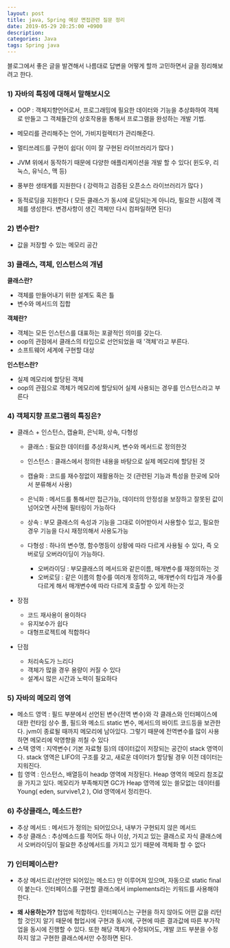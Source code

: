 ```yaml
---
layout: post
title: java, Spring 예상 면접관련 질문 정리
date: 2019-05-29 20:25:00 +0900
description:
categories: Java
tags: Spring java
---
```


블로그에서 좋은 글을 발견해서 나름대로 답변을 어떻게 할까 고민하면서 글을 정리해보려고 한다.

### 1) 자바의 특징에 대해서 말해보시오

* OOP : 객체지향언어로서, 프로그래밍에 필요한 데이터와 기능을 추상화하여 객체로 만들고 그 객체들간의 상호작용을 통해서 프로그램을 완성하는 개발 기법.
  
* 메모리를 관리해주는 언어, 가비지컬렉터가 관리해준다.

* 멀티쓰레드를 구현이 쉽다( 이미 잘 구현된 라이브러리가 많다 )

* JVM 위에서 동작하기 때문에 다양한 애플리케이션을 개발 할 수 있다( 윈도우, 리눅스, 유닉스, 맥 등)

* 풍부한 생태계를 지원한다 ( 강력하고 검증된 오픈소스 라이브러리가 많다 )

* 동적로딩을 지원한다 ( 모든 클래스가 동시에 로딩되는게 아니라, 필요한 시점에 객체를 생성한다. 변경사항이 생긴 객체만 다시 컴파일하면 된다)

### 2) 변수란?

* 값을 저장할 수 있는 메모리 공간

### 3) 클래스, 객체, 인스턴스의 개념

<b>클래스란?</b>

* 객체를 만들어내기 위한 설계도 혹은 틀
* 변수와 메서드의 집합 

<b>객체란?</b>

* 객체는 모든 인스턴스를 대표하는 포괄적인 의미를 갖는다.
* oop의 관점에서 클래스의 타입으로 선언되었을 때 '객체'라고 부른다.
* 소프트웨어 세계에 구현할 대상

<b>인스턴스란?</b>

* 실제 메모리에 할당된 객체
* oop의 관점으로 객체가 메모리에 할당되어 실제 사용되는 경우를 인스턴스라고 부른다  

### 4) 객체지향 프로그램의 특징은?

* 클래스 + 인스턴스, 캡슐화, 은닉화, 상속, 다형성

  * 클래스 : 필요한 데이터를 추상화시켜, 변수와 메서드로 정의한것
  * 인스턴스 : 클래스에서 정의한 내용을 바탕으로 실제 메모리에 할당된 것

  * 캡슐화 : 코드를 재수정없이 재활용하는 것 (관련된 기능과 특성을 한곳에 모아서 분류해서 사용)
  * 은닉화 : 메서드를 통해서만 접근가능, 데이터의 안정성을 보장하고 잘못된 값이 넘어오면 사전에 필터링이 가능하다
  * 상속 : 부모 클래스의 속성과 기능을 그대로 이어받아서 사용할수 있고, 필요한 경우 기능을 다시 재정의해서 사용도가능  
  * 다형성 : 하나의 변수명, 함수명등이 상황에 따라 다르게 사용될 수 있다, 즉 오버로딩 오버라이딩이 가능하다.
    * 오버라이딩 : 부모클래스의 메서드와 같은이름, 매개변수를 재정의하는 것
    * 오버로딩 : 같은 이름의 함수를 여러개 정의하고, 매개변수의 타입과 개수를 다르게 해서 매개변수에 따라 다르게 호출할 수 있게 하는것

* 장점
  * 코드 재사용이 용이하다
  * 유지보수가 쉽다
  * 대형프로젝트에 적합하다

* 단점
  * 처리속도가 느리다
  * 객체가 많을 경우 용량이 커질 수 있다
  * 설계시 많은 시간과 노력이 필요하다


### 5) 자바의 메모리 영역

* 메소드 영역 : 필드 부분에서 선언된 변수(전역 변수)와 각 클래스와 인터페이스에 대한 런타임 상수 풀, 필드와 메소드 static 변수, 메서드의 바이트 코드등을 보관한다. jvm이 종료될 때까지 메모리에 남아있다. 그렇기 때문에 전역변수를 많이 사용하면 메모리에 악영향을 끼칠 수 있다
* 스택 영역 : 지역변수( 기본 자료형 등)의 데이터값이 저장되는 공간이 stack 영역이다. stack 영역은 LIFO의 구조를 갖고, 새로운 데이터가 할당될 경우 이전 데이터는 지워진다.
* 힙 영역 : 인스턴스, 배열등이 headp 영역에 저장된다. Heap 영역의 메모리 참조값을 가지고 있다. 메모리가 부족해지면 GC가 Heap 영역에 있는 쓸모없는 데이터를 Young( eden, survive1,2 ), Old 영역에서 정리한다.

### 6) 추상클래스, 메소드란?

* 추상 메서드 : 메서드가 정의는 되어있으나, 내부가 구현되지 않은 메서드
* 추상 클래스 : 추상메소드를 적어도 하나 이상, 가지고 있는 클래스로 자식 클래스에서 오버라이딩이 필요한 추상메서드를 가지고 있기 때문에 객체화 할 수 없다

### 7) 인터페이스란? 

* 추상 메서드로(선언만 되어있는 메소드) 만 이루어져 있으며, 자동으로 static final이 붙는다. 인터페이스를 구현할 클래스에서 implements라는 키워드를 사용해야 한다.

* <b>왜 사용하는가?</b> 협업에 적합하다. 인터페이스는 구현을 하지 않아도 어떤 값을 리턴할 것인지 알기 때문에 협업시에 구현과 동시에, 구현에 따른 결과값에 따른 부가작업을 동시에 진행할 수 있다. 또한 해당 객체가 수정되어도, 개발 코드 부분을 수정하지 않고 구현한 클래스에서만 수정하면 된다.

